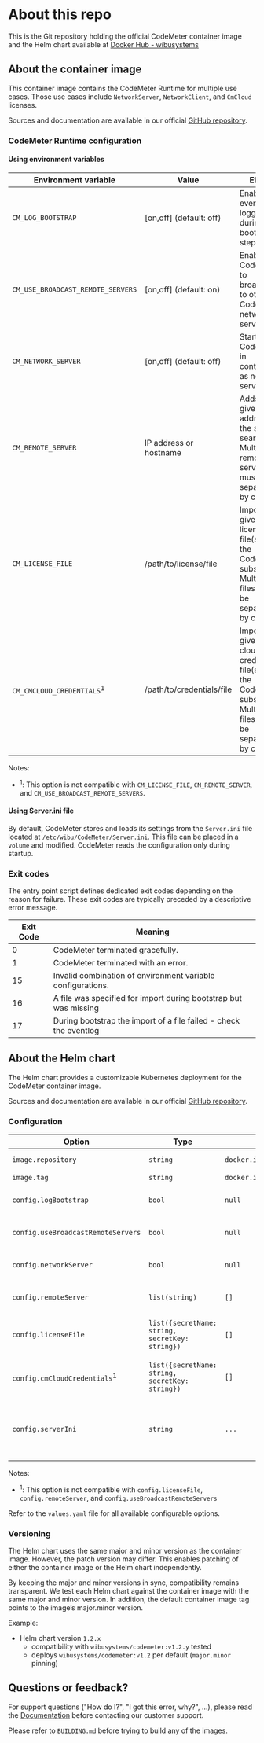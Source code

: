 # About this repo

This is the Git repository holding the official CodeMeter container image and the
Helm chart available at [Docker Hub - wibusystems](https://hub.docker.com/r/wibusystems)

## About the container image

This container image contains the CodeMeter Runtime for multiple use cases.
Those use cases include `NetworkServer`, `NetworkClient`, and `CmCloud` licenses.

Sources and documentation are available in our official [GitHub repository](https://github.com/wibu-systems/docker-codemeter).

### CodeMeter Runtime configuration

#### Using environment variables

| Environment variable                 | Value                      | Effect                                                                                                              |
| ------------------------------------ | -------------------------  | ------------------------------------------------------------------------------------------------------------------- |
| `CM_LOG_BOOTSTRAP`                   | [on,off] (default: off)    | Enables event logging during bootstrap step.                                                                        |
| `CM_USE_BROADCAST_REMOTE_SERVERS`    | [on,off] (default: on)     | Enables CodeMeter to broadcast to other CodeMeter network servers.                                                  |
| `CM_NETWORK_SERVER`                  | [on,off] (default: off)    | Start CodeMeter in container as network server.                                                                     |
| `CM_REMOTE_SERVER`                   | IP address or hostname     | Adds the given address to the server search list. Multiple remote servers must be separated by comma.               |
| `CM_LICENSE_FILE`                    | /path/to/license/file      | Imports the given license file(s) into the CodeMeter subsystem. Multiple files must be separated by comma.          |
| `CM_CMCLOUD_CREDENTIALS`<sup>1</sup> | /path/to/credentials/file  | Imports the given cloud credential file(s) into the CodeMeter subsystem. Multiple files must be separated by comma. |

Notes:

- <sup>1</sup>: This option is not compatible with `CM_LICENSE_FILE`,
  `CM_REMOTE_SERVER`, and `CM_USE_BROADCAST_REMOTE_SERVERS`.

#### Using Server.ini file

By default, CodeMeter stores and loads its settings from the `Server.ini`
file located at `/etc/wibu/CodeMeter/Server.ini`. This file can be placed
in a `volume` and modified. CodeMeter reads the configuration only during
startup.

### Exit codes

The entry point script defines dedicated exit codes depending on the reason for
failure. These exit codes are typically preceded by a descriptive error message.

| Exit Code | Meaning                                                           |
|-----------|-------------------------------------------------------------------|
| 0         | CodeMeter terminated gracefully.                                  |
| 1         | CodeMeter terminated with an error.                               |
| 15        | Invalid combination of environment variable configurations.       |
| 16        | A file was specified for import during bootstrap but was missing  |
| 17        | During bootstrap the import of a file failed - check the eventlog |

## About the Helm chart

The Helm chart provides a customizable Kubernetes deployment for the CodeMeter
container image.

Sources and documentation are available in our official [GitHub repository](https://github.com/wibu-systems/docker-codemeter).

### Configuration

| Option                                  | Type                                            | Default                           | Description                                                                                                                                     |
| --------------------------------------- | ----------------------------------------------- | --------------------------------- | ----------------------------------------------------------------------------------------------------------------------------------------------- |
| `image.repository`                      | `string`                                        | `docker.io/wibusystems/codemeter` | CodeMeter runtime image to deploy.                                                                                                              |
| `image.tag`                             | `string`                                        | `docker.io/wibusystems/codemeter` | CodeMeter runtime image tag.                                                                                                                    |
| `config.logBootstrap`                   | `bool`                                          | `null`                            | Maps to environment variable `CM_LOG_BOOTSTRAP`. Only passed if value is not `null`.                                                            |
| `config.useBroadcastRemoteServers`      | `bool`                                          | `null`                            | Maps to environment variable `CM_USE_BROADCAST_REMOTE_SERVERS`.  Only passed if value is not `null`.                                            |
| `config.networkServer`                  | `bool`                                          | `null`                            | Maps to environment variable `CM_NETWORK_SERVER`. Only passed if value is not `null`.                                                           |
| `config.remoteServer`                   | `list(string)`                                  | `[]`                              | Maps to environment variable `CM_REMOTE_SERVER`. Only passed if value is not `[]`.                                                              |
| `config.licenseFile`                    | `list({secretName: string, secretKey: string})` | `[]`                              | Lists references to specific secret keys. Maps to environment variable `CM_LICENSE_FILE`. Only passed if value is not `[]`.                     |
| `config.cmCloudCredentials`<sup>1</sup> | `list({secretName: string, secretKey: string})` | `[]`                              | Lists references to specific secret keys. Maps to environment variable `CM_CMCLOUD_CREDENTIALS`. Only passed if value is not `[]`.              |
| `config.serverIni`                      | `string`                                        | `...`                             | Contains the `Server.ini` which is mounted to `/etc/wibu/CodeMeter/Server.ini`. Changes to the file are not synchronized back to the ConfigMap. |

Notes:

- <sup>1</sup>: This option is not compatible with `config.licenseFile`,
  `config.remoteServer`, and `config.useBroadcastRemoteServers`

Refer to the `values.yaml` file for all available configurable options.

### Versioning

The Helm chart uses the same major and minor version as the container image.
However, the patch version may differ.  This enables patching of either the
container image or the Helm chart independently.

By keeping the major and minor versions in sync, compatibility remains
transparent. We test each Helm chart against the container image with the same
major and minor version. In addition, the default container image tag points
to the image’s major.minor version.

Example:

- Helm chart version `1.2.x`
  - compatibility with `wibusystems/codemeter:v1.2.y` tested
  - deploys `wibusystems/codemeter:v1.2` per default (`major.minor` pinning)

## Questions or feedback?

For support questions ("How do I?", "I got this error, why?", ...), please read
the [Documentation](https://www.wibu.com/support/manuals-guides.html) before
contacting our customer support.

Please refer to `BUILDING.md` before trying to build any of the images.

